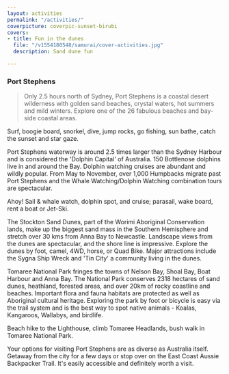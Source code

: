 ```yaml
---
layout: activities
permalink: "/activities/"
coverpicture: coverpic-sunset-birubi
covers:
- title: Fun in the dunes
  file: "/v1554180548/samurai/cover-activities.jpg"
  description: Sand dune fun

---
```

### Port Stephens

> Only 2.5 hours north of Sydney, Port Stephens is a coastal desert wilderness with golden sand beaches, crystal waters, hot summers and mild winters. Explore one of the 26 fabulous beaches and bay-side coastal areas.

Surf, boogie board, snorkel, dive, jump rocks, go fishing, sun bathe, catch the sunset and star gaze.

Port Stephens waterway is around 2.5 times larger than the Sydney Harbour and is considered the 'Dolphin Capital' of Australia. 150 Bottlenose dolphins live in and around the Bay. Dolphin watching cruises are abundant and wildly popular. From May to November, over 1,000 Humpbacks migrate past Port Stephens and the Whale Watching/Dolphin Watching combination tours are spectacular.

Ahoy! Sail & whale watch, dolphin spot, and cruise; parasail, wake board, rent a boat or Jet-Ski.

The Stockton Sand Dunes, part of the Worimi Aboriginal Conservation lands, make up the biggest sand mass in the Southern Hemisphere and stretch over 30 kms from Anna Bay to Newcastle. Landscape views from the dunes are spectacular, and the shore line is impressive. Explore the dunes by foot, camel, 4WD, horse, or Quad Bike. Major attractions include the Sygna Ship Wreck and 'Tin City' a community living in the dunes.

Tomaree National Park fringes the towns of Nelson Bay, Shoal Bay, Boat Harbour and Anna Bay. The National Park conserves 2318 hectares of sand dunes, heathland, forested areas, and over 20km of rocky coastline and beaches. Important flora and fauna habitats are protected as well as Aboriginal cultural heritage. Exploring the park by foot or bicycle is easy via the trail system and is the best way to spot native animals - Koalas, Kangaroos, Wallabys, and birdlife.

Beach hike to the Lighthouse, climb Tomaree Headlands, bush walk in Tomaree National Park.

Your options for visiting Port Stephens are as diverse as Australia itself. Getaway from the city for a few days or stop over on the East Coast Aussie Backpacker Trail. It's easily accessible and definitely worth a visit.